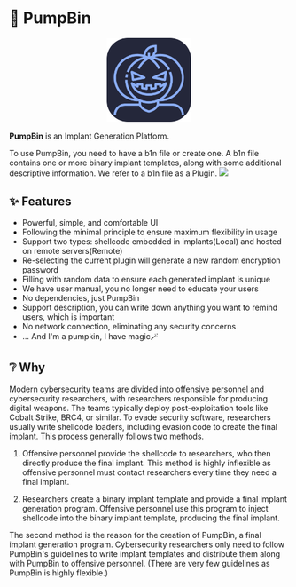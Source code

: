 # 🎃 PumpBin

<p align="center">
  <img src="logo/pumpbin-256.png" height="30%" width="30%">
</p>

**PumpBin** is an Implant Generation Platform.

To use PumpBin, you need to have a b1n file or create one. A b1n file contains one or more binary implant templates, along with some additional descriptive information. We refer to a b1n file as a Plugin.
![](https://github.com/pumpbin/pumpbin/assets/120295547/2c94a40f-a370-4cef-a676-3a843e535edb)

## ✨ Features

* Powerful, simple, and comfortable UI
* Following the minimal principle to ensure maximum flexibility in usage
* Support two types: shellcode embedded in implants(Local) and hosted on remote servers(Remote)
* Re-selecting the current plugin will generate a new random encryption password
* Filling with random data to ensure each generated implant is unique
* We have user manual, you no longer need to educate your users
* No dependencies, just PumpBin
* Support description, you can write down anything you want to remind users, which is important
* No network connection, eliminating any security concerns
* ... And I'm a pumpkin, I have magic🪄

## ❔ Why

Modern cybersecurity teams are divided into offensive personnel and cybersecurity researchers, with researchers responsible for producing digital weapons. The teams typically deploy post-exploitation tools like Cobalt Strike, BRC4, or similar.
To evade security software, researchers usually write shellcode loaders, including evasion code to create the final implant. This process generally follows two methods.

1. Offensive personnel provide the shellcode to researchers, who then directly produce the final implant. This method is highly inflexible as offensive personnel must contact researchers every time they need a final implant.

2. Researchers create a binary implant template and provide a final implant generation program. Offensive personnel use this program to inject shellcode into the binary implant template, producing the final implant.

The second method is the reason for the creation of PumpBin, a final implant generation program. Cybersecurity researchers only need to follow PumpBin's guidelines to write implant templates and distribute them along with PumpBin to offensive personnel. (There are very few guidelines as PumpBin is highly flexible.)
